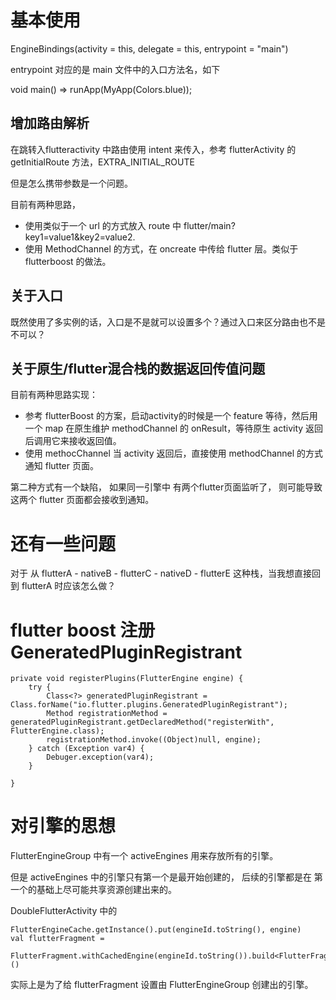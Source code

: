 # 基本使用

 EngineBindings(activity = this, delegate = this, entrypoint = "main")
 
 entrypoint 对应的是 main 文件中的入口方法名，如下
 
 void main() => runApp(MyApp(Colors.blue));
 
 ## 增加路由解析
 
 在跳转入flutteractivity 中路由使用 intent 来传入，参考 flutterActivity 的 getInitialRoute 方法，EXTRA_INITIAL_ROUTE
 
 但是怎么携带参数是一个问题。
 
 目前有两种思路，
 
 - 使用类似于一个 url 的方式放入 route 中 flutter/main?key1=value1&key2=value2. 
 - 使用 MethodChannel 的方式，在 oncreate 中传给 flutter 层。类似于 flutterboost 的做法。

## 关于入口

既然使用了多实例的话，入口是不是就可以设置多个？通过入口来区分路由也不是不可以？

## 关于原生/flutter混合栈的数据返回传值问题

目前有两种思路实现：

- 参考 flutterBoost 的方案，启动activity的时候是一个 feature 等待，然后用一个 map 在原生维护 methodChannel 的 onResult，等待原生 activity 返回后调用它来接收返回值。
- 使用 methocChannel 当 activity 返回后，直接使用 methodChannel 的方式通知 flutter 页面。

第二种方式有一个缺陷， 如果同一引擎中 有两个flutter页面监听了， 则可能导致这两个 flutter 页面都会接收到通知。

# 还有一些问题

对于 从 flutterA - nativeB - flutterC - nativeD - flutterE 这种栈，当我想直接回到 flutterA 时应该怎么做？

# flutter boost 注册 GeneratedPluginRegistrant

    private void registerPlugins(FlutterEngine engine) {
        try {
            Class<?> generatedPluginRegistrant = Class.forName("io.flutter.plugins.GeneratedPluginRegistrant");
            Method registrationMethod = generatedPluginRegistrant.getDeclaredMethod("registerWith", FlutterEngine.class);
            registrationMethod.invoke((Object)null, engine);
        } catch (Exception var4) {
            Debuger.exception(var4);
        }

    }


# 对引擎的思想

FlutterEngineGroup 中有一个 activeEngines 用来存放所有的引擎。

但是 activeEngines 中的引擎只有第一个是最开始创建的， 后续的引擎都是在 第一个的基础上尽可能共享资源创建出来的。

DoubleFlutterActivity 中的 

```
FlutterEngineCache.getInstance().put(engineId.toString(), engine)
val flutterFragment =
                FlutterFragment.withCachedEngine(engineId.toString()).build<FlutterFragment>()
```
实际上是为了给 flutterFragment 设置由 FlutterEngineGroup 创建出的引擎。

